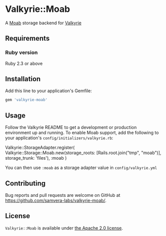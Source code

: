 # Valkyrie::Moab

A [Moab](http://journal.code4lib.org/articles/8482) storage backend for [Valkyrie](https://github.com/samvera-labs/valkyrie)

## Requirements

### Ruby version
Ruby 2.3 or above

## Installation

Add this line to your application's Gemfile:

```ruby
gem 'valkyrie-moab'
```

## Usage

Follow the Valkyrie README to get a development or production environment up and running. To enable Moab support,
add the following to your application's `config/initializers/valkyrie.rb`:

  Valkyrie::StorageAdapter.register(
    Valkyrie::Storage::Moab.new(storage_roots: [Rails.root.join("tmp", "moab")], storage_trunk: 'files'),
    :moab
  )

You can then use `:moab` as a storage adapter value in `config/valkyrie.yml`

## Contributing

Bug reports and pull requests are welcome on GitHub at https://github.com/samvera-labs/valkyrie-moab/.

## License

`Valkyrie::Moab` is available under [the Apache 2.0 license](LICENSE).
